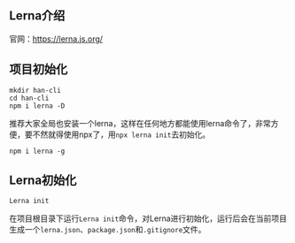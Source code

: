 ## Lerna介绍

官网：https://lerna.js.org/

## 项目初始化

```
mkdir han-cli
cd han-cli
npm i lerna -D
```

推荐大家全局也安装一个lerna，这样在任何地方都能使用lerna命令了，非常方便，要不然就得使用npx了，用`npx lerna init`去初始化。

```
npm i lerna -g
```

## Lerna初始化

```
Lerna init
```

在项目根目录下运行`Lerna init`命令，对Lerna进行初始化，运行后会在当前项目生成一个`lerna.json`、`package.json`和`.gitignore`文件。
